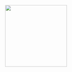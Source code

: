 <div id="header" align="center">
  <img src="https://media.giphy.com/media/nFLW7PNGgN3lI68rdv/giphy.gif" width="200"/>
</div>
